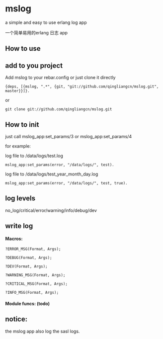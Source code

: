 mslog
=====

a simple and easy to use erlang log app

一个简单易用的erlang 日志 app

How to use
------

## add to you project

Add mslog to your rebar.config or just clone it directly

    {deps, [{mslog, ".*", {git, "git://github.com/qingliangcn/mslog.git", master}}]}.
    
or

    git clone git://github.com/qingliangcn/mslog.git


## How to init

just call mslog_app:set_params/3 or mslog_app:set_params/4

for example:

log file to /data/logs/test.log

    mslog_app:set_params(error, "/data/logs/", test).

log file to /data/logs/test_year_month_day.log

    mslog_app:set_params(error, "/data/logs/", test, true).

## log levels

no_log/critical/error/warning/info/debug/dev

## write log

#### Macros:

    ?ERROR_MSG(Format, Args);
    
    ?DEBUG(Format, Args);
    
    ?DEV(Format, Args);
    
    ?WARNING_MSG(Format, Args);
    
    ?CRITICAL_MSG(Format, Args);
    
    ?INFO_MSG(Format, Args);
    
#### Module funcs: (todo)


## notice: 

the mslog app also log the sasl logs.


